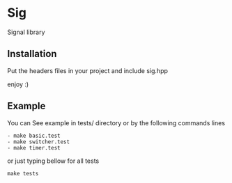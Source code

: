 Sig
===

Signal library

Installation
------------

Put the headers files in your project and include sig.hpp

enjoy :)

Example
-------

You can See example in tests/ directory or by the following commands lines

	- make basic.test
	- make switcher.test
	- make timer.test

or just typing bellow for all tests

	make tests
